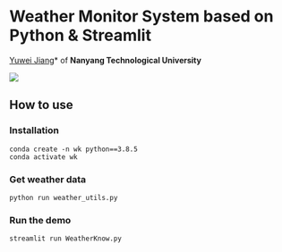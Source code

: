 # Weather Monitor System based on Python & Streamlit
[Yuwei Jiang](https://github.com/jyw2000-jyw)* of **Nanyang Technological University**

<a href='https://dashboard.heroku.com/apps'><img src='https://img.shields.io/badge/Web-Heroku-blue'></a> 

## How to use
### Installation

```
conda create -n wk python==3.8.5
conda activate wk
```

### Get weather data
```
python run weather_utils.py
```

### Run the demo

```
streamlit run WeatherKnow.py
```
